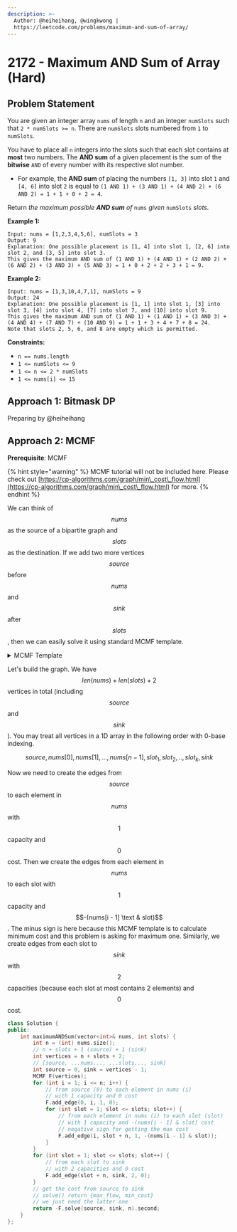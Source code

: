 ```yaml
---
description: >-
  Author: @heiheihang, @wingkwong |
  https://leetcode.com/problems/maximum-and-sum-of-array/
---
```


# 2172 - Maximum AND Sum of Array (Hard)

## Problem Statement

You are given an integer array `nums` of length `n` and an integer `numSlots` such that `2 * numSlots >= n`. There are `numSlots` slots numbered from `1` to `numSlots`.

You have to place all `n` integers into the slots such that each slot contains at **most** two numbers. The **AND sum** of a given placement is the sum of the **bitwise** `AND` of every number with its respective slot number.

* For example, the **AND sum** of placing the numbers `[1, 3]` into slot `1` and `[4, 6]` into slot `2` is equal to `(1 AND 1) + (3 AND 1) + (4 AND 2) + (6 AND 2) = 1 + 1 + 0 + 2 = 4`.

Return _the maximum possible **AND sum** of_ `nums` _given_ `numSlots` _slots._

**Example 1:**

```
Input: nums = [1,2,3,4,5,6], numSlots = 3
Output: 9
Explanation: One possible placement is [1, 4] into slot 1, [2, 6] into slot 2, and [3, 5] into slot 3. 
This gives the maximum AND sum of (1 AND 1) + (4 AND 1) + (2 AND 2) + (6 AND 2) + (3 AND 3) + (5 AND 3) = 1 + 0 + 2 + 2 + 3 + 1 = 9.
```

**Example 2:**

```
Input: nums = [1,3,10,4,7,1], numSlots = 9
Output: 24
Explanation: One possible placement is [1, 1] into slot 1, [3] into slot 3, [4] into slot 4, [7] into slot 7, and [10] into slot 9.
This gives the maximum AND sum of (1 AND 1) + (1 AND 1) + (3 AND 3) + (4 AND 4) + (7 AND 7) + (10 AND 9) = 1 + 1 + 3 + 4 + 7 + 8 = 24.
Note that slots 2, 5, 6, and 8 are empty which is permitted.
```

**Constraints:**

* `n == nums.length`
* `1 <= numSlots <= 9`
* `1 <= n <= 2 * numSlots`
* `1 <= nums[i] <= 15`

## Approach 1: Bitmask DP

Preparing by @heiheihang

## Approach 2: MCMF

**Prerequisite**: MCMF

{% hint style="warning" %}
MCMF tutorial will not be included here. Please check out [https://cp-algorithms.com/graph/min\_cost\_flow.html](https://cp-algorithms.com/graph/min\_cost\_flow.html) for more.
{% endhint %}

We can think of $$nums$$ as the source of a bipartite graph and $$slots$$ as the destination. If we add two more vertices $$source$$ before $$nums$$ and $$sink$$ after $$slots$$, then we can easily solve it using standard MCMF template.

<details>

<summary>MCMF Template</summary>

```cpp
using T = long long;
const T inf = 1LL << 61;
struct MCMF {
  struct edge {
    int u, v;
    T cap, cost;
    int id;
    edge(int _u, int _v, T _cap, T _cost, int _id) {
      u = _u;
      v = _v;
      cap = _cap;
      cost = _cost;
      id = _id;
    }
  };
  int n, s, t, mxid;
  T flow, cost;
  vector<vector<int>> g;
  vector<edge> e;
  vector<T> d, potential, flow_through;
  vector<int> par;
  bool neg;
  MCMF() {}
  MCMF(int _n) { // 0-based indexing
    n = _n + 10;
    g.assign(n, vector<int> ());
    neg = false;
    mxid = 0;
  }
  void add_edge(int u, int v, T cap, T cost, int id = -1, bool directed = true) {
    if(cost < 0) neg = true;
    g[u].push_back(e.size());
    e.push_back(edge(u, v, cap, cost, id));
    g[v].push_back(e.size());
    e.push_back(edge(v, u, 0, -cost, -1));
    mxid = max(mxid, id);
    if(!directed) add_edge(v, u, cap, cost, -1, true);
  }
  bool dijkstra() {
    par.assign(n, -1);
    d.assign(n, inf);
    priority_queue<pair<T, T>, vector<pair<T, T>>, greater<pair<T, T>> > q;
    d[s] = 0;
    q.push(pair<T, T>(0, s));
    while (!q.empty()) {
      int u = q.top().second;
      T nw = q.top().first;
      q.pop();
      if(nw != d[u]) continue;
      for (int i = 0; i < (int)g[u].size(); i++) {
        int id = g[u][i];
        int v = e[id].v;
        T cap = e[id].cap;
        T w = e[id].cost + potential[u] - potential[v];
        if (d[u] + w < d[v] && cap > 0) {
          d[v] = d[u] + w;
          par[v] = id;
          q.push(pair<T, T>(d[v], v));
        }
      }
    }
    for (int i = 0; i < n; i++) { // update potential
      if(d[i] < inf) potential[i] += d[i];
    }
    return d[t] != inf;
  }
  T send_flow(int v, T cur) {
    if(par[v] == -1) return cur;
    int id = par[v];
    int u = e[id].u;
    T w = e[id].cost;
    T f = send_flow(u, min(cur, e[id].cap));
    cost += f * w;
    e[id].cap -= f;
    e[id ^ 1].cap += f;
    return f;
  }
  //returns {maxflow, mincost}
  pair<T, T> solve(int _s, int _t, T goal = inf) {
    s = _s;
    t = _t;
    flow = 0, cost = 0;
    potential.assign(n, 0);
    if (neg) {
      // run Bellman-Ford to find starting potential
      d.assign(n, inf);
      for (int i = 0, relax = true; i < n && relax; i++) {
        for (int u = 0; u < n; u++) {
          for (int k = 0; k < (int)g[u].size(); k++) {
            int id = g[u][k];
            int v = e[id].v;
            T cap = e[id].cap, w = e[id].cost;
            if (d[v] > d[u] + w && cap > 0) {
              d[v] = d[u] + w;
              relax = true;
            }
          }
        }
      }
      for(int i = 0; i < n; i++) if(d[i] < inf) potential[i] = d[i];
    }
    while (flow < goal && dijkstra()) flow += send_flow(t, goal - flow);
    flow_through.assign(mxid + 10, 0);
    for (int u = 0; u < n; u++) {
      for (auto v : g[u]) {
        if (e[v].id >= 0) flow_through[e[v].id] = e[v ^ 1].cap;
      }
    }
    return make_pair(flow, cost);
  }
};
```

</details>

Let's build the graph. We have $$len(nums) + len(slots) + 2$$ vertices in total (including $$source$$ and $$sink$$). You may treat all vertices in a 1D array in the following order with 0-base indexing.

$$
source, nums[0], nums[1], ... ,nums[n - 1], slot_1, slot_2, .., slot_k, sink
$$

Now we need to create the edges from $$source$$ to each element in $$nums$$ with $$1$$ capacity and $$0$$ cost. Then we create the edges from each element in $$nums$$ to each slot with $$1$$ capacity and $$-(nums[i - 1] \text & slot)$$. The minus sign is here because this MCMF template is to calculate minimum cost and this problem is asking for maximum one. Similarly, we create edges from each slot to $$sink$$ with $$2$$ capacities (because each slot at most contains 2 elements) and $$0$$ cost.

```cpp
class Solution {
public:
    int maximumANDSum(vector<int>& nums, int slots) {
        int n = (int) nums.size();
        // n + slots + 1 (source) + 1 (sink)
        int vertices = n + slots + 2; 
        // [source, ...nums..., ...slots..., sink]
        int source = 0, sink = vertices - 1;
        MCMF F(vertices);
        for (int i = 1; i <= n; i++) {
            // from source (0) to each element in nums (i)
            // with 1 capacity and 0 cost
            F.add_edge(0, i, 1, 0);
            for (int slot = 1; slot <= slots; slot++) {
                // from each element in nums (i) to each slot (slot)
                // with 1 capacity and -(nums[i - 1] & slot) cost
                // negative sign for getting the max cost
                F.add_edge(i, slot + n, 1, -(nums[i - 1] & slot));
            }
        }
        for (int slot = 1; slot <= slots; slot++) {
            // from each slot to sink
            // with 2 capacities and 0 cost
            F.add_edge(slot + n, sink, 2, 0);
        }
        // get the cost from source to sink
        // solve() return {max_flow, min_cost} 
        // we just need the latter one
        return -F.solve(source, sink, n).second;
    }
};
```
